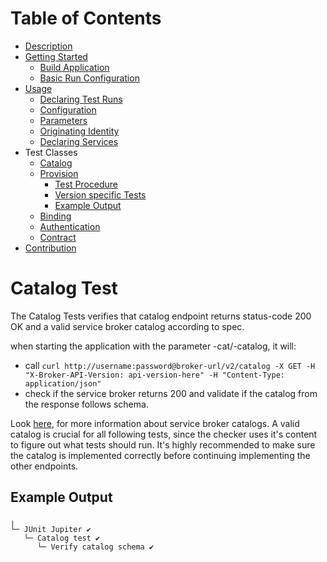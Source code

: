 # Table of Contents
- [Description](../README.md#description)
- [Getting Started](../README.md#getting-started)
    - [Build Application](../README.md#build-application)
    - [Basic Run Configuration](../README.md#basic-run-configuration)
- [Usage](#usage)
    - [Declaring Test Runs](Usage.md#declaring-test-runs)
    - [Configuration](Usage.md#configuration)
    - [Parameters](Usage.md#parameters)
    - [Originating Identity](Usage.md#originating-identity)
    - [Declaring Services](Usage.md#declaring-services)
- Test Classes
    - [Catalog](#catalog)
    - [Provision](#provision)
        - [Test Procedure](ProvisionTests.md#test-procedure)
        - [Version specific Tests](ProvisionTests.md#version-specific-tests)
        - [Example Output](ProvisionTests.md#example-output)
    - [Binding](BindingTests.md#binding)
    - [Authentication](AuthenticationTests.md#authentication)
    - [Contract](ContractTest.md#contract)
- [Contribution](docs/Contribution.md)

# Catalog Test

The Catalog Tests verifies that catalog endpoint returns status-code 200 OK and a valid service broker catalog according to spec.

when starting the application with the parameter -cat/-catalog, it will:
- call `curl http://username:password@broker-url/v2/catalog -X GET -H "X-Broker-API-Version: api-version-here" -H "Content-Type: application/json"`
- check if the service broker returns 200 and validate if the catalog from the response follows schema.

Look [here](https://github.com/openservicebrokerapi/servicebroker/blob/v2.15/spec.md#catalog-management), for more information about service broker catalogs.
A valid catalog is crucial for all following tests, since the checker uses it's content to figure out what tests should run. It's highly recommended to make sure
the catalog is implemented correctly before continuing implementing the other endpoints.

## Example Output

```
╷
└─ JUnit Jupiter ✔
   └─ Catalog test ✔
      └─ Verify catalog schema ✔

```